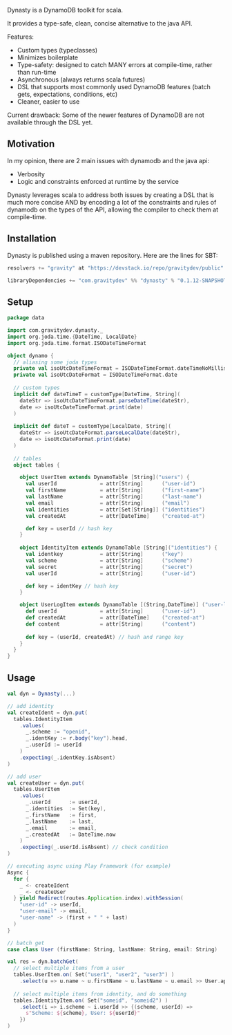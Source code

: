 Dynasty is a DynamoDB toolkit for scala.

It provides a type-safe, clean, concise alternative to the java API.

Features:
- Custom types (typeclasses)
- Minimizes boilerplate
- Type-safety: designed to catch MANY errors at compile-time, rather than run-time
- Asynchronous (always returns scala futures)
- DSL that supports most commonly used DynamoDB features (batch gets, expectations, conditions, etc)
- Cleaner, easier to use

Current drawback: Some of the newer features of DynamoDB are not available through the DSL yet.

Motivation
----------
In my opinion, there are 2 main issues with dynamodb and the java api:
- Verbosity
- Logic and constraints enforced at runtime by the service

Dynasty leverages scala to address both issues by creating a DSL that is much more concise AND by encoding
a lot of the constraints and rules of dynamodb on the types of the API, allowing the compiler to check them 
at compile-time.

Installation
------------
Dynasty is published using a maven repository. Here are the lines for SBT:

```sbt
resolvers += "gravity" at "https://devstack.io/repo/gravitydev/public"

libraryDependencies += "com.gravitydev" %% "dynasty" % "0.1.12-SNAPSHOT"
```

Setup
-----
```scala
package data

import com.gravitydev.dynasty._
import org.joda.time.{DateTime, LocalDate}
import org.joda.time.format.ISODateTimeFormat

object dynamo {
  // aliasing some joda types
  private val isoUtcDateTimeFormat = ISODateTimeFormat.dateTimeNoMillis.withZoneUTC
  private val isoUtcDateFormat = ISODateTimeFormat.date
  
  // custom types
  implicit def dateTimeT = customType[DateTime, String](
    dateStr => isoUtcDateTimeFormat.parseDateTime(dateStr),
    date => isoUtcDateTimeFormat.print(date)
  )
  
  implicit def dateT = customType[LocalDate, String](
    dateStr => isoUtcDateFormat.parseLocalDate(dateStr),
    date => isoUtcDateFormat.print(date)
  )
 
  // tables 
  object tables {

    object UserItem extends DynamoTable [String]("users") {
      val userId              = attr[String]      ("user-id")
      val firstName           = attr[String]      ("first-name")
      val lastName            = attr[String]      ("last-name")
      val email               = attr[String]      ("email")
      val identities          = attr[Set[String]] ("identities")
      val createdAt           = attr[DateTime]    ("created-at")

      def key = userId // hash key
    }
    
    object IdentityItem extends DynamoTable [String]("identities") {
      val identkey            = attr[String]      ("key")
      val scheme              = attr[String]      ("scheme")
      val secret              = attr[String]      ("secret")
      val userId              = attr[String]      ("user-id")

      def key = identKey // hash key
    }

    object UserLogItem extends DynamoTable [(String,DateTime)] ("user-logs") {
      def userId              = attr[String]      ("user-id")
      def createdAt           = attr[DateTime]    ("created-at")
      def content             = attr[String]      ("content")
  
      def key = (userId, createdAt) // hash and range key 
    }
  }
}
```

Usage
-----
```scala
val dyn = Dynasty(...)

// add identity
val createIdent = dyn.put(
  tables.IdentityItem
    .values(
      _.scheme := "openid",
      _.identKey := r.body("key").head,
      _.userId := userId
    )
    .expecting(_.identKey.isAbsent)
)

// add user
val createUser = dyn.put(
  tables.UserItem
    .values(
      _.userId      := userId,
      _.identities  := Set(key),
      _.firstName   := first,
      _.lastName    := last,
      _.email       := email,
      _.createdAt   := DateTime.now
    )
    .expecting(_.userId.isAbsent) // check condition
)

// executing async using Play Framework (for example)
Async {
  for {
    _ <- createIdent
    _ <- createUser
  } yield Redirect(routes.Application.index).withSession(
    "user-id" -> userId,
    "user-email" -> email,
    "user-name" -> (first + " " + last)
  )
}

// batch get
case class User (firstName: String, lastName: String, email: String)

val res = dyn.batchGet(
  // select multiple items from a user
  tables.UserItem.on( Set("user1", "user2", "user3") )
    .select(u => u.name ~ u.firstName ~ u.lastName ~ u.email >> User.apply), // parse a user
 
  // select multiple items from identity, and do something
  tables.IdentityItem.on( Set("someid", "someid2") )
    .select(i => i.scheme ~ i.userId >> {(scheme, userId) => 
      s"Scheme: ${scheme}, User: ${userId}"
    })
)

```
